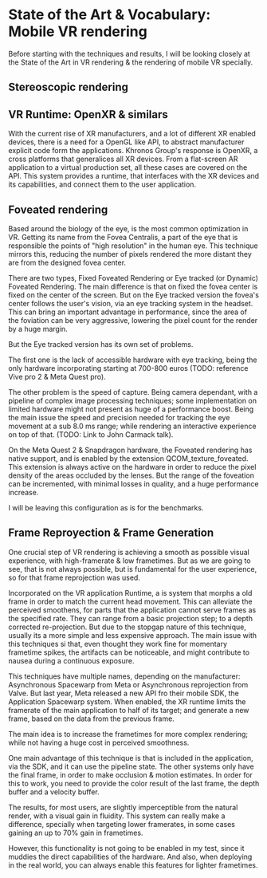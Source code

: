 # State of the Art & Vocabulary: Mobile VR rendering

Before starting with the techniques and results, I will be looking closely at the State of the Art in VR rendering & the rendering of mobile VR specially.

## Stereoscopic rendering

## VR Runtime: OpenXR & similars

With the current rise of XR manufacturers, and a lot of different XR enabled devices, there is a need for a OpenGL like API, to abstract manufacturer explicit code form the applications. Khronos Group's response is OpenXR, a cross platforms that generalices all XR devices. From a flat-screen AR application to a virtual production set, all these cases are covered on the API.
This system provides a runtime, that interfaces with the XR devices and its capabilities, and connect them to the user application.

## Foveated rendering

Based around the biology of the eye, is the most common optimization in VR. Getting its name from the Fovea Centralis, a part of the eye that is responsible the points of "high resolution" in the human eye. This technique mirrors this, reducing the number of pixels rendered the more distant they are from the designed fovea center.

There are two types, Fixed Foveated Rendering or Eye tracked (or Dynamic) Foveated Rendering. The main difference is that on fixed the fovea center is fixed on the center of the screen. But on the Eye tracked version the fovea's center follows the user's vision, via an eye tracking system in the headset. This can bring an important advantage in performance, since the area of the foviation can be very aggressive, lowering the pixel count for the render by a huge margin.

But the Eye tracked version has its own set of problems.

The first one is the lack of accessible hardware with eye tracking, being the only hardware incorporating starting at 700-800 euros (TODO: reference Vive pro 2 & Meta Quest pro).

The other problem is the speed of capture. Being camera dependant, with a pipeline of complex image processing techniques; some implementation on limited hardware might not present as huge of a performance boost. Being the main issue the speed and precision needed for tracking the eye movement at a sub 8.0 ms range; while rendering an interactive experience on top of that. (TODO: Link to John Carmack talk).

On the Meta Quest 2 & Snapdragon hardware, the Foveated rendering has native support, and is enabled by the extension QCOM_texture_foveated. This extension is always active on the hardware in order to reduce the pixel density of the areas occluded by the lenses. But the range of the foveation can be incremented, with minimal losses in quality, and a huge performance increase.

I will be leaving this configuration as is for the benchmarks.

## Frame Reproyection & Frame Generation

One crucial step of VR rendering is achieving a smooth as possible visual experience, with high-framerate & low frametimes. But as we are going to see, that is not always possible, but is fundamental for the user experience, so for that frame reprojection was used.

Incorporated on the VR application Runtime, a is system that morphs a old frame in order to match the current head movement. This can alleviate the perceived smoothens, for parts that the application cannot serve frames as the specified rate.
They can range from a basic projection step; to a depth corrected re-projection. But due to the stopgap nature of this technique, usually its a more simple and less expensive approach. The main issue with this techniques si that, even thought they work fine for momentary frametime spikes, the artifacts can be noticeable, and might contribute to nausea during a continuous exposure.

This techniques have multiple names, depending on the manufacturer: Asynchronous Spacewarp from Meta or Asynchronous reprojection from Valve. But last year, Meta released a new API fro their mobile SDK, the Application Spacewarp system. When enabled, the XR runtime limits the framerate of the main application to half of its target; and generate a new frame, based on the data from the previous frame.

The main idea is to increase the frametimes for more complex rendering; while not having a huge cost in perceived smoothness.

One main advantage of this technique is that is included in the application, via the SDK, and it can use the pipeline state. The other systems only have the final frame, in order to make occlusion & motion estimates. In order for this to work, you need to provide the color result of the last frame, the depth buffer and a velocity buffer.

The results, for most users, are slightly imperceptible from the natural render, with a visual gain in fluidity. This system can really make a difference, specially when targeting lower framerates, in some cases gaining an up to 70% gain in frametimes.

However, this functionality is not going to be enabled in my test, since it muddies the direct capabilities of the hardware. And also, when deploying in the real world, you can always enable this features for lighter frametimes.
